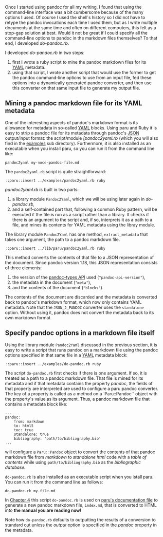 Once I started using pandoc for all my writing, I found that using the
command-line interface was a bit cumbersome because of the many options I
used. Of course I used the shell's history so I did not have to retype the
pandoc invocations each time I used them, but as I write multiple documents at
the same time and often on different computers, this felt as a stop-gap
solution at best. Would it not be great if I could specify all the
command-line options to pandoc in the markdown files themselves? To that end,
I developed *do-pandoc.rb*.

I developed *do-pandoc.rb* in two steps: 

1. first I wrote a ruby script to mine the pandoc markdown files for its
   [YAML](http://yaml.org/) metadata.
2. using that script, I wrote another script that would use the former to get
   the pandoc command-line options to use from an input file, fed these
   options into a dynamically generated pandoc converter, and then use this
   converter on that same input file to generate my output file.

## Mining a pandoc markdown file for its YAML metadata

One of the interesting aspects of pandoc's markdown format is its allowance
for metadata in so-called [YAML](http://yaml.org/) blocks. Using paru and Ruby
  it is easy to strip a pandoc file for its metadata through pandoc's
  [JSON](http://json.org/) output/input format: the script/module
  *[pandoc2yaml.rb* (which you will also find in the [examples](examples/) sub
  directory). Furthermore, it is also installed as an executable when you
  install paru, so you can run it from the command line like:

~~~{.bash}
pandoc2yaml my-noce-pandoc-file.md
~~~

  The `pandoc2yaml.rb` script is quite straightforward:

    ::paru::insert ../examples/pandoc2yaml.rb ruby

*pandoc2yaml.rb* is built in two parts: 

1.  a library module `Pandoc2Yaml`, which we will be using later again in
    *do-pandoc.rb*,
2.  and a self-contained part that, following a common Ruby pattern, will be
    executed if the file is run as a script rather than a library. It checks
    if there is an argument to the script and, if so, interprets it as a path
      to a file, and mines its contents for YAML metadata using the libray
      module.

The library module `Pandoc2Yaml` has one method, `extract_metadata` that takes
one argument, the path to a pandoc markdown file. 


    ::paru::insert ../lib/paru/pandoc2yaml.rb ruby


This method converts the contents of that file to a JSON representation of the
document. Since pandoc version 1.18, this JSON representation consists of
three elements:

1.  the version of the [pandoc-types
    API](http://hackage.haskell.org/package/pandoc-types-1.17.0.4) used
    (`"pandoc-api-version"`),
2.  the metadata in the document (`"meta"`),
3.  and the contents of the document (`"blocks"`).

The contents of the document are discarded and the metadata is converted back
to pandoc's markdown format, which now only contains YAML metadata. Note that
the `JSON_2_PANDOC` converter uses the `standalone` option. Without using it,
pandoc does not convert the metadata back to its own markdown format.

## Specify pandoc options in a markdown file itself

Using the library module `Pandoc2Yaml` discussed in the previous section, it
is easy to write a script that runs pandoc on a markdown file using the pandoc
options specified in that same file in a [YAML](http://yaml.org) metadata
block:

    ::paru::insert ../examples/do-pandoc.rb ruby

The script `do-pandoc.rb` first checks if there is one argument. If so, it is treated
as a path to a pandoc markdown file. That file is mined for its metadata and
if that metadata contains the property *pandoc*, the fields of that property
  are interpreted are used to configure a paru pandoc converter. The key of a
  property is called as a method on a `Paru::Pandoc`` object with the
  property's value as its argument. Thus, a pandoc markdown file that contains a
metadata block like:

~~~ {.yaml}
---
pandoc:
    from: markdown
    to: html5
    toc: true
    standalone: true
    bibliography: 'path/to/bibliography.bib'
...
~~~

will configure a `Paru::Pandoc` object to convert the contents of that pandoc
markdown file from *markdown* to *standalone* *html* code with a *table of
contents* while using `path/to/bibliography.bib` as the *bibliographic
database*.

`do-pandoc.rb` is also installed as an executable script when you istall paru.
You can run it from the command line as follows:

~~~{.bash}
do-pandoc.rb my-file.md
~~~

In [Chapter 4](#putting-it-all-together) this script `do-pandoc.rb` is used on
[paru's documentation file](documentation/documentation.md) to generate a new
pandoc markdown file, `index.md`, that is converted to HTML into **the manual
you are reading now!**

Note how `do-pandoc.rb` defaults to outputting the results of a conversion to
standard out unless the *output* option is specified in the *pandoc* property
in the metadata.
